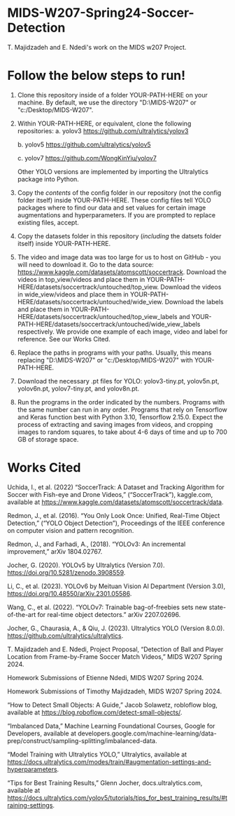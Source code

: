 # MIDS-W207-Spring24-Soccer-Detection
T. Majidzadeh and E. Ndedi's work on the MIDS w207 Project.

# Follow the below steps to run!

1. Clone this repository inside of a folder YOUR-PATH-HERE on your machine. By default, we use the directory "D:\\MIDS-W207" or "c:/Desktop/MIDS-W207".

2. Within YOUR-PATH-HERE, or equivalent, clone the following repositories:
    a. yolov3 https://github.com/ultralytics/yolov3
    
    b. yolov5 https://github.com/ultralytics/yolov5
    
    c. yolov7 https://github.com/WongKinYiu/yolov7
    
    Other YOLO versions are implemented by importing the Ultralytics package into Python.

3. Copy the *contents* of the config folder in our repository (not the config folder itself) inside YOUR-PATH-HERE. These config files tell YOLO packages where to find our data and set values for certain image augmentations and hyperparameters. If you are prompted to replace existing files, accept.

4. Copy the datasets folder in this repository (*including* the datsets folder itself) inside YOUR-PATH-HERE.
    
5. The video and image data was too large for us to host on GitHub - you will need to download it. Go to the data source: https://www.kaggle.com/datasets/atomscott/soccertrack. Download the videos in top_view/videos and place them in YOUR-PATH-HERE/datasets/soccertrack/untouched/top_view. Download the videos in wide_view/videos and place them in YOUR-PATH-HERE/datasets/soccertrack/untouched/wide_view. Download the labels and place them in YOUR-PATH-HERE/datasets/soccertrack/untouched/top_view_labels and YOUR-PATH-HERE/datasets/soccertrack/untouched/wide_view_labels respectively. We provide one example of each image, video and label for reference. See our Works Cited.
    
6. Replace the paths in programs with your paths. Usually, this means replacing "D:\\MIDS-W207" or "c:/Desktop/MIDS-W207" with YOUR-PATH-HERE.

7. Download the necessary .pt files for YOLO: yolov3-tiny.pt, yolov5n.pt, yolov6n.pt, yolov7-tiny.pt, and yolov8n.pt.
    
8. Run the programs in the order indicated by the numbers. Programs with the same number can run in any order. Programs that rely on Tensorflow and Keras function best with Python 3.10, Tensorflow 2.15.0. Expect the process of extracting and saving images from videos, and cropping images to random squares, to take about 4-6 days of time and up to 700 GB of storage space.

# Works Cited
Uchida, I., et al. (2022) “SoccerTrack: A Dataset and Tracking Algorithm for Soccer with Fish-eye and Drone Videos,” (“SoccerTrack”), kaggle.com, available at https://www.kaggle.com/datasets/atomscott/soccertrack/data.

Redmon, J., et al. (2016). “You Only Look Once: Unified, Real-Time Object Detection,” (“YOLO Object Detection”), Proceedings of the IEEE conference on computer vision and pattern recognition.

Redmon, J., and Farhadi, A., (2018). “YOLOv3: An incremental improvement,” arXiv 1804.02767.

Jocher, G. (2020). YOLOv5 by Ultralytics (Version 7.0). https://doi.org/10.5281/zenodo.3908559.

Li, C., et al. (2023). YOLOv6 by Meituan Vision AI Department (Version 3.0), https://doi.org/10.48550/arXiv.2301.05586.

Wang, C., et al. (2022). “YOLOv7: Trainable bag-of-freebies sets new state-of-the-art for real-time object detectors.” arXiv 2207.02696.

Jocher, G., Chaurasia, A., & Qiu, J. (2023). Ultralytics YOLO (Version 8.0.0). https://github.com/ultralytics/ultralytics.

T. Majidzadeh and E. Ndedi, Project Proposal, “Detection of Ball and Player Location from Frame-by-Frame Soccer Match Videos,” MIDS W207 Spring 2024.

Homework Submissions of Etienne Ndedi, MIDS W207 Spring 2024.

Homework Submissions of Timothy Majidzadeh, MIDS W207 Spring 2024.

“How to Detect Small Objects: A Guide,” Jacob Solawetz, robloflow blog, available at https://blog.roboflow.com/detect-small-objects/.

“Imbalanced Data,” Machine Learning Foundational Courses, Google for Developers, available at developers.google.com/machine-learning/data-prep/construct/sampling-splitting/imbalanced-data.

“Model Training with Ultralytics YOLO,” Ultralytics, available at https://docs.ultralytics.com/modes/train/#augmentation-settings-and-hyperparameters.

“Tips for Best Training Results,” Glenn Jocher, docs.ultralytics.com, available at https://docs.ultralytics.com/yolov5/tutorials/tips_for_best_training_results/#training-settings.

